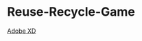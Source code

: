 # Reuse-Recycle-Game

[Adobe XD](https://xd.adobe.com/view/252711e8-9b65-4e28-9a0f-f1139fb3b102-7074/)
